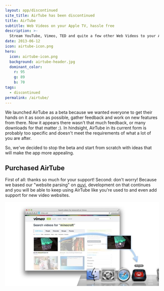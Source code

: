 ```yaml
---
layout: app/discontinued
site_title: AirTube has been discontinued
title: AirTube
subtitle: Web Videos on your Apple TV, hassle free
description: >-
  Stream YouTube, Vimeo, TED and quite a few other Web Videos to your Apple TV. Straight from your Mac's browser; no iPad, iPhone or Jailbreak required.
date: 2013-06-12
icon: airtube-icon.png
hero: 
  icon: airtube-icon.png
  background: airtube-header.jpg
  dominant_color: 
    r: 95
    g: 89
    b: 70
tags:
  - discontinued
permalink: /airtube/
---
```


We launched AirTube as a beta because we wanted everyone to get their hands on it as soon as possible, gather feedback and work on new features from there. Now it appears there wasn't that much feedback, or many downloads for that matter ;). In hindsight, AirTube in its current form is probably too specific and doesn't meet the requirements of what a lot of you are after. 

So, we've decided to stop the beta and start from scratch with ideas that will make the app more appealing.

## Purchased AirTube

First of all: thanks so much for your support! Second: don't worry! Because we based our "website parsing" on [quvi](http://quvi.sourceforge.net/), development on that continues and you will be able to keep using AirTube like you're used to and even add support for new video websites.

![A screenshot of how to start streaming a Vimeo video](/assets/img/app/airtube-vimeo.jpg)
